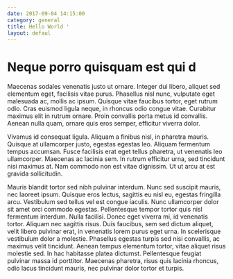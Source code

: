 ```yaml
---
date: 2017-09-04 14:15:00
category: general
title: Hello World '
layout: defaul
---
```


# Neque porro quisquam est qui d

Maecenas sodales venenatis justo ut ornare. Integer dui libero, aliquet sed elementum eget, facilisis vitae purus. Phasellus nisl nunc, vulputate eget malesuada ac, mollis ac ipsum. Quisque vitae faucibus tortor, eget rutrum odio. Cras euismod ligula neque, in rhoncus odio congue vitae. Curabitur maximus elit in rutrum ornare. Proin convallis porta metus id convallis. Aenean nulla quam, ornare quis eros semper, efficitur viverra dolor.

Vivamus id consequat ligula. Aliquam a finibus nisl, in pharetra mauris. Quisque at ullamcorper justo, egestas egestas leo. Aliquam fermentum tempus accumsan. Fusce facilisis erat eget tellus pharetra, ut venenatis leo ullamcorper. Maecenas ac lacinia sem. In rutrum efficitur urna, sed tincidunt nisi maximus at. Nam commodo non est vitae dignissim. Ut ut arcu at est gravida sollicitudin.

Mauris blandit tortor sed nibh pulvinar interdum. Nunc sed suscipit mauris, nec laoreet ipsum. Quisque eros lectus, sagittis eu nisl eu, egestas fringilla arcu. Vestibulum sed tellus vel est congue iaculis. Nunc ullamcorper dolor sit amet orci commodo egestas. Pellentesque tempor tortor quis nisl fermentum interdum. Nulla facilisi. Donec eget viverra mi, id venenatis tortor. Aliquam nec sagittis risus. Duis faucibus, sem sed dictum aliquet, velit libero pulvinar erat, in venenatis lorem purus eget urna. In scelerisque vestibulum dolor a molestie. Phasellus egestas turpis sed nisi convallis, ac maximus velit tincidunt. Aenean tempus elementum tortor, vitae aliquet risus molestie sed. In hac habitasse platea dictumst. Pellentesque feugiat pulvinar massa id porttitor. Maecenas pharetra, risus quis lacinia rhoncus, odio lacus tincidunt mauris, nec pulvinar dolor tortor et turpis.
